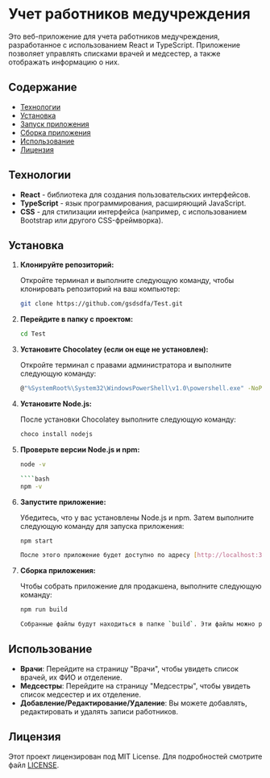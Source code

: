 # Учет работников медучреждения

Это веб-приложение для учета работников медучреждения, разработанное с использованием React и TypeScript. Приложение позволяет управлять списками врачей и медсестер, а также отображать информацию о них.

## Содержание

- [Технологии](#технологии)
- [Установка](#установка)
- [Запуск приложения](#запуск-приложения)
- [Сборка приложения](#сборка-приложения)
- [Использование](#использование)
- [Лицензия](#лицензия)

## Технологии

- **React** - библиотека для создания пользовательских интерфейсов.
- **TypeScript** - язык программирования, расширяющий JavaScript.
- **CSS** - для стилизации интерфейса (например, с использованием Bootstrap или другого CSS-фреймворка).

## Установка

1. **Клонируйте репозиторий:**

   Откройте терминал и выполните следующую команду, чтобы клонировать репозиторий на ваш компьютер:

   ```bash
   git clone https://github.com/gsdsdfa/Test.git

2. **Перейдите в папку с проектом:**

   ```bash
   cd Test

3. **Установите Chocolatey (если он еще не установлен):**

   Откройте терминал с правами администратора и выполните следующую команду:

   ```bash
   @"%SystemRoot%\System32\WindowsPowerShell\v1.0\powershell.exe" -NoProfile -InputFormat None -ExecutionPolicy Bypass -Command "iex ((New-Object System.Net.WebClient).DownloadString('https://chocolatey.org/install.ps1'))" && SET "PATH=%PATH%;%ALLUSERSPROFILE%\chocolatey\bin"

4. **Установите Node.js:**

   После установки Chocolatey выполните следующую команду:

   ```bash
   choco install nodejs

5. **Проверьте версии Node.js и npm:**

   ```bash
   node -v

   ````bash
   npm -v

6. **Запустите приложение:**

   Убедитесь, что у вас установлены Node.js и npm. Затем выполните следующую команду для запуска приложения:

   ```bash
   npm start

   После этого приложение будет доступно по адресу [http://localhost:3000](http://localhost:3000). Откройте этот адрес в вашем веб-браузере, чтобы увидеть приложение.

7. **Сборка приложения:**

   Чтобы собрать приложение для продакшена, выполните следующую команду:

   ```bash
   npm run build

   Собранные файлы будут находиться в папке `build`. Эти файлы можно развернуть на любом веб-сервере.

## Использование

- **Врачи**: Перейдите на страницу "Врачи", чтобы увидеть список врачей, их ФИО и отделение.
- **Медсестры**: Перейдите на страницу "Медсестры", чтобы увидеть список медсестер и их отделение.
- **Добавление/Редактирование/Удаление**: Вы можете добавлять, редактировать и удалять записи работников.

## Лицензия

Этот проект лицензирован под MIT License. Для подробностей смотрите файл [LICENSE](LICENSE).
